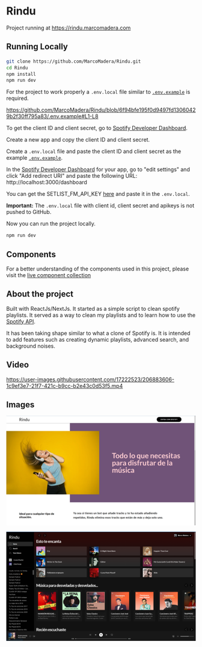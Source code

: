 # Rindu

Project running at <https://rindu.marcomadera.com>

## **Running Locally**

```bash
git clone https://github.com/MarcoMadera/Rindu.git
cd Rindu
npm install
npm run dev
```

For the project to work properly a `.env.local` file similar to [`.env.example`](https://github.com/MarcoMadera/spotify-playlists-cleaner/blob/master/.env.example) is required.

https://github.com/MarcoMadera/Rindu/blob/6f94bfe195f0d9497fd13060429b2f30ff795a83/.env.example#L1-L8

To get the client ID and client secret, go to [Spotify Developer Dashboard](https://developer.spotify.com/dashboard/).

Create a new app and copy the client ID and client secret.

Create a `.env.local` file and paste the client ID and client secret as the example [`.env.example`](https://github.com/MarcoMadera/spotify-playlists-cleaner/blob/master/.env.example).


In the [Spotify Developer Dashboard](https://developer.spotify.com/dashboard/) for your app, go to "edit settings" and click "Add redirect URI" and paste the following URL: http://localhost:3000/dashboard

You can get the SETLIST_FM_API_KEY [here](https://api.setlist.fm/docs/1.0/index.html) and paste it in the `.env.local`.

**Important:** The `.env.local` file with client id, client secret and apikeys is not pushed to GitHub.

Now you can run the project locally.

```bash
npm run dev
```

## **Components**

For a better understanding of the components used in this project, please visit the [live component collection](https://main--62c0c8de6b5dd3fac001eb94.chromatic.com) 

## **About the project**

Built with ReactJs/NextJs. It started as a simple script to clean spotify playlists. It served as a way to clean my playlists and to learn how to use the [Spotify API](https://developer.spotify.com/documentation/web-api/).

It has been taking shape similar to what a clone of Spotify is. It is intended to add features such as creating dynamic playlists, advanced search, and background noises.

## Video



https://user-images.githubusercontent.com/17222523/206883606-1c9ef3e7-21f7-421c-b9cc-b2e43c0d53f5.mp4



## Images

![Home](./public/Home.png)

![Dashboard](./public/Dashboard.png)
